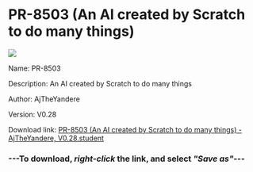 # PR-8503 (An AI created by Scratch to do many things)

<img src = "https://raw.githubusercontent.com/Arbiter1223/Koukou-Gurashi-Custom-Students/master/Students/Files/PR-8503%20(An%20AI%20created%20by%20Scratch%20to%20do%20many%20things).png">

Name: PR-8503

Description: An AI created by Scratch to do many things

Author: AjTheYandere

Version: V0.28

Download link: <a href="https://raw.githubusercontent.com/Arbiter1223/Koukou-Gurashi-Custom-Students/master/Students/Files/PR-8503%20(An%20AI%20created%20by%20Scratch%20to%20do%20many%20things)%20-%20AjTheYandere%2C%20V0.28.student">PR-8503 (An AI created by Scratch to do many things) - AjTheYandere, V0.28.student</a>

### ---**To download, _right-click_ the link, and select _"Save as"_**---
